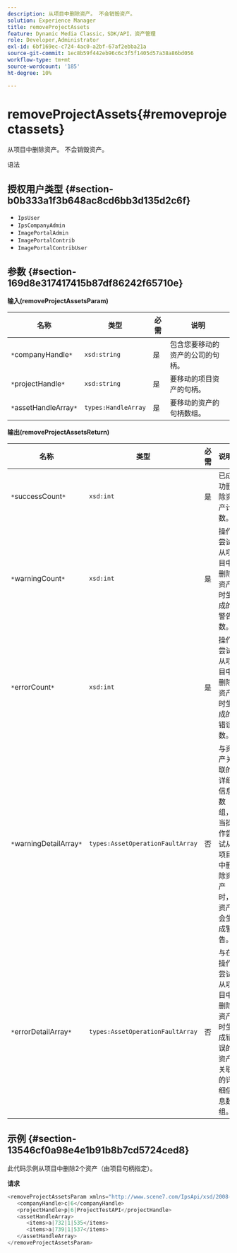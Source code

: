 ```yaml
---
description: 从项目中删除资产。 不会销毁资产。
solution: Experience Manager
title: removeProjectAssets
feature: Dynamic Media Classic，SDK/API，资产管理
role: Developer,Administrator
exl-id: 6bf169ec-c724-4ac0-a2bf-67af2ebba21a
source-git-commit: 1ec8b59f442eb96c6c3f5f1405d57a38a86bd056
workflow-type: tm+mt
source-wordcount: '185'
ht-degree: 10%

---
```


# removeProjectAssets{#removeprojectassets}

从项目中删除资产。 不会销毁资产。

语法

## 授权用户类型 {#section-b0b333a1f3b648ac8cd6bb3d135d2c6f}

* `IpsUser`
* `IpsCompanyAdmin`
* `ImagePortalAdmin`
* `ImagePortalContrib`
* `ImagePortalContribUser`

## 参数 {#section-169d8e317417415b87df86242f65710e}

**输入(removeProjectAssetsParam)**

| 名称 | 类型 | 必需 | 说明 |
|---|---|---|---|
| `*`companyHandle`*` | `xsd:string` | 是 | 包含您要移动的资产的公司的句柄。 |
| `*`projectHandle`*` | `xsd:string` | 是 | 要移动的项目资产的句柄。 |
| `*`assetHandleArray`*` | `types:HandleArray` | 是 | 要移动的资产的句柄数组。 |

**输出(removeProjectAssetsReturn)**

| 名称 | 类型 | 必需 | 说明 |
|---|---|---|---|
| `*`successCount`*` | `xsd:int` | 是 | 已成功删除资产计数。 |
| `*`warningCount`*` | `xsd:int` | 是 | 操作尝试从项目中删除资产时生成的警告数。 |
| `*`errorCount`*` | `xsd:int` | 是 | 操作尝试从项目中删除资产时生成的错误数。 |
| `*`warningDetailArray`*` | `types:AssetOperationFaultArray` | 否 | 与资产关联的详细信息数组，当操作尝试从项目中删除资产时，资产会生成警告。 |
| `*`errorDetailArray`*` | `types:AssetOperationFaultArray` | 否 | 与在操作尝试从项目中删除资产时生成错误的资产关联的详细信息数组。 |

## 示例 {#section-13546cf0a98e4e1b91b8b7cd5724ced8}

此代码示例从项目中删除2个资产（由项目句柄指定）。

**请求**

```java
<removeProjectAssetsParam xmlns="http://www.scene7.com/IpsApi/xsd/2008-01-15">
   <companyHandle>c|6</companyHandle>
   <projectHandle>p|6|ProjectTestAPI</projectHandle>
   <assetHandleArray>
      <items>a|732|1|535</items>
      <items>a|739|1|537</items>
   </assetHandleArray>
</removeProjectAssetsParam>
```
